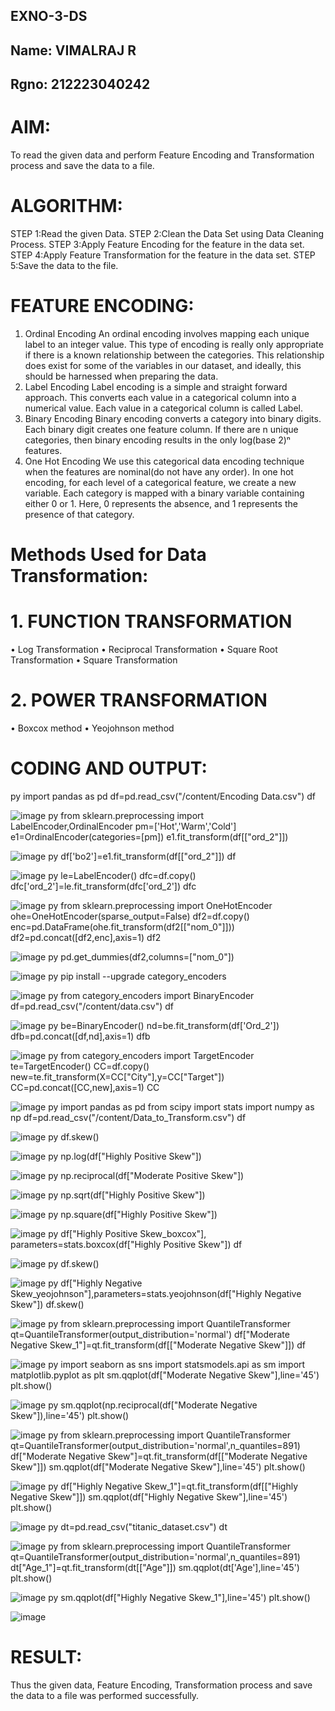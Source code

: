 ## EXNO-3-DS
## Name: VIMALRAJ R
## Rgno: 212223040242

# AIM:
To read the given data and perform Feature Encoding and Transformation process and save the data to a file.

# ALGORITHM:
STEP 1:Read the given Data.
STEP 2:Clean the Data Set using Data Cleaning Process.
STEP 3:Apply Feature Encoding for the feature in the data set.
STEP 4:Apply Feature Transformation for the feature in the data set.
STEP 5:Save the data to the file.

# FEATURE ENCODING:
1. Ordinal Encoding
An ordinal encoding involves mapping each unique label to an integer value. This type of encoding is really only appropriate if there is a known relationship between the categories. This relationship does exist for some of the variables in our dataset, and ideally, this should be harnessed when preparing the data.
2. Label Encoding
Label encoding is a simple and straight forward approach. This converts each value in a categorical column into a numerical value. Each value in a categorical column is called Label.
3. Binary Encoding
Binary encoding converts a category into binary digits. Each binary digit creates one feature column. If there are n unique categories, then binary encoding results in the only log(base 2)ⁿ features.
4. One Hot Encoding
We use this categorical data encoding technique when the features are nominal(do not have any order). In one hot encoding, for each level of a categorical feature, we create a new variable. Each category is mapped with a binary variable containing either 0 or 1. Here, 0 represents the absence, and 1 represents the presence of that category.

# Methods Used for Data Transformation:
  # 1. FUNCTION TRANSFORMATION
• Log Transformation
• Reciprocal Transformation
• Square Root Transformation
• Square Transformation
  # 2. POWER TRANSFORMATION
• Boxcox method
• Yeojohnson method

# CODING AND OUTPUT:
py
import pandas as pd
df=pd.read_csv("/content/Encoding Data.csv")
df

![image](https://github.com/user-attachments/assets/91212134-9972-4149-9062-b944eee764ee)
py
 from sklearn.preprocessing import LabelEncoder,OrdinalEncoder
 pm=['Hot','Warm','Cold']
 e1=OrdinalEncoder(categories=[pm])
 e1.fit_transform(df[["ord_2"]])

![image](https://github.com/user-attachments/assets/60e33830-cde0-4416-ae6c-3a62618defbb)
py
 df['bo2']=e1.fit_transform(df[["ord_2"]])
 df

![image](https://github.com/user-attachments/assets/a82844f2-5a0d-437b-8089-061ad70602b4)
py
le=LabelEncoder()
dfc=df.copy()
dfc['ord_2']=le.fit_transform(dfc['ord_2'])
dfc

![image](https://github.com/user-attachments/assets/36bc5e52-2b97-423f-a615-7e9c6a5ef58c)
py
from sklearn.preprocessing import OneHotEncoder
ohe=OneHotEncoder(sparse_output=False)
df2=df.copy()
enc=pd.DataFrame(ohe.fit_transform(df2[["nom_0"]]))
df2=pd.concat([df2,enc],axis=1)
df2

![image](https://github.com/user-attachments/assets/cb539601-dbf0-47db-b1ad-e4efc1cd225e)
py
pd.get_dummies(df2,columns=["nom_0"])

![image](https://github.com/user-attachments/assets/a965e66e-56f9-4d92-af4c-767dae4d5399)
py
pip install --upgrade category_encoders

![image](https://github.com/user-attachments/assets/0b462857-5a11-4132-9253-4f94fb333463)
py
from category_encoders import BinaryEncoder
df=pd.read_csv("/content/data.csv")
df

![image](https://github.com/user-attachments/assets/a3a30a7d-e80b-477b-af0f-4dd439ecbb4c)
py
be=BinaryEncoder()
nd=be.fit_transform(df['Ord_2'])
dfb=pd.concat([df,nd],axis=1)
dfb

![image](https://github.com/user-attachments/assets/7a3b8b79-83c0-497a-8882-6700d6908f28)
py
from category_encoders import TargetEncoder
te=TargetEncoder()
CC=df.copy()
new=te.fit_transform(X=CC["City"],y=CC["Target"])
CC=pd.concat([CC,new],axis=1)
CC

![image](https://github.com/user-attachments/assets/797b5ec0-ba30-4698-9826-e772eb179a16)
py
import pandas as pd
from scipy import stats
import numpy as np
df=pd.read_csv("/content/Data_to_Transform.csv")
df

![image](https://github.com/user-attachments/assets/fd37f995-0502-45d0-9377-bd6d3ae635bd)
py
df.skew()

![image](https://github.com/user-attachments/assets/614b5b60-3554-4dd2-bd0d-6c0bca829eb8)
py
np.log(df["Highly Positive Skew"])

![image](https://github.com/user-attachments/assets/f7b8f8e4-d6a1-48c0-bd7d-85b3c8a5a868)
py
np.reciprocal(df["Moderate Positive Skew"])

![image](https://github.com/user-attachments/assets/427ba7aa-1ad6-400b-b08a-5c740376c1d0)
py
np.sqrt(df["Highly Positive Skew"])

![image](https://github.com/user-attachments/assets/50f14ba4-fabb-4a84-81ae-90126f8a587f)
py
np.square(df["Highly Positive Skew"])

![image](https://github.com/user-attachments/assets/c022482c-8439-49a8-b57e-4a971549ed88)
py
df["Highly Positive Skew_boxcox"], parameters=stats.boxcox(df["Highly Positive Skew"])
df

![image](https://github.com/user-attachments/assets/569912d7-be90-4751-8f6f-38c31dad085a)
py
 df.skew()

![image](https://github.com/user-attachments/assets/5757fffc-811a-4c0d-9293-e55262473793)
py
df["Highly Negative Skew_yeojohnson"],parameters=stats.yeojohnson(df["Highly Negative Skew"])
df.skew()

![image](https://github.com/user-attachments/assets/874a80d9-f9dd-4ebc-b34c-b6ba91cd4a19)
py
 from sklearn.preprocessing import QuantileTransformer
 qt=QuantileTransformer(output_distribution='normal')
 df["Moderate Negative Skew_1"]=qt.fit_transform(df[["Moderate Negative Skew"]])
 df

![image](https://github.com/user-attachments/assets/a6c186b0-3757-4e29-bca8-ea78a55492b0)
py
import seaborn as sns
import statsmodels.api as sm
import matplotlib.pyplot as plt
sm.qqplot(df["Moderate Negative Skew"],line='45')
plt.show()

![image](https://github.com/user-attachments/assets/ea7a9948-a074-49c3-971c-48a6f97ed0a3)
py
sm.qqplot(np.reciprocal(df["Moderate Negative Skew"]),line='45')
plt.show()

![image](https://github.com/user-attachments/assets/301b915d-7c65-474e-ad78-851c3fea1414)
py
from sklearn.preprocessing import QuantileTransformer
qt=QuantileTransformer(output_distribution='normal',n_quantiles=891)
df["Moderate Negative Skew"]=qt.fit_transform(df[["Moderate Negative Skew"]])
sm.qqplot(df["Moderate Negative Skew"],line='45')
plt.show()

![image](https://github.com/user-attachments/assets/29e641b9-04e5-4dda-a03b-7b2044a68048)
py
 df["Highly Negative Skew_1"]=qt.fit_transform(df[["Highly Negative Skew"]])
 sm.qqplot(df["Highly Negative Skew"],line='45')
 plt.show()

![image](https://github.com/user-attachments/assets/38c6f188-04d8-4d0b-a1b6-215710a519ba)
py
dt=pd.read_csv("titanic_dataset.csv")
dt

![image](https://github.com/user-attachments/assets/47722f10-8fb7-4a9e-940e-f9573581abaf)
py
 from sklearn.preprocessing import QuantileTransformer
 qt=QuantileTransformer(output_distribution='normal',n_quantiles=891)
 dt["Age_1"]=qt.fit_transform(dt[["Age"]])
 sm.qqplot(dt['Age'],line='45')
 plt.show()

![image](https://github.com/user-attachments/assets/9dadaeb2-f9b4-4956-9b99-a5a020227878)
py
sm.qqplot(df["Highly Negative Skew_1"],line='45')
plt.show()

![image](https://github.com/user-attachments/assets/70a49adf-99b0-4edc-ba19-2ed5fb58f26e)

# RESULT:
Thus the given data, Feature Encoding, Transformation process and save the data to a file
 was performed successfully.
